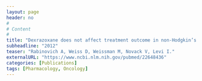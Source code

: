 ```yaml
---
layout: page
header: no
#
# Content
#
title: "Dexrazoxane does not affect treatment outcome in non-Hodgkin’s lymphoma patients."
subheadline: "2012"
teaser: "Rabinovich A, Weiss D, Weissman M, Novack V, Levi I."
externalURL: "https://www.ncbi.nlm.nih.gov/pubmed/22648436"
categories: [Publications]
tags: [Pharmacology, Oncology]
---
```

